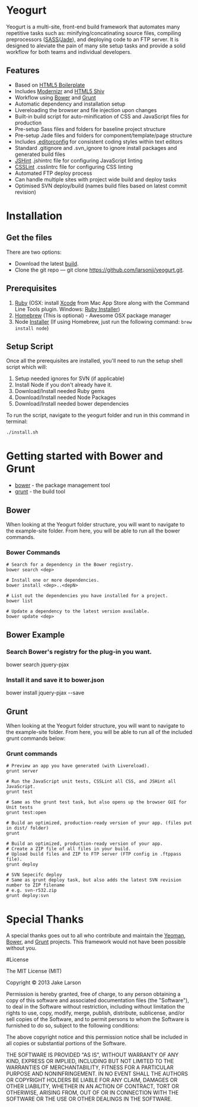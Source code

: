 Yeogurt
=======

Yeogurt is a multi-site, front-end build framework that automates many repetitive tasks such as: minifying/concatinating source files, compiling preprocessors ([SASS](http://sass-lang.com/)/[Jade](http://jade-lang.com/)), and deploying code to an FTP server. It is designed to aleviate the pain of many site setup tasks and provide a solid workflow for both teams and individual developers.

## Features
- Based on [HTML5 Boilerplate](http://html5boilerplate.com/)
- Includes [Modernizr](http://modernizr.com/) and [HTML5 Shiv](https://github.com/aFarkas/html5shiv)
- Workflow using [Bower](http://bower.io) and [Grunt](http://gruntjs.com)
- Automatic dependency and installation setup
- Livereloading the browser and file injection upon changes
- Built-in build script for auto-minification of CSS and JavaScript files for production
- Pre-setup Sass files and folders for baseline project structure
- Pre-setup Jade files and folders for component/template/page structure
- Includes [.editorconfig](http://editorconfig.org/) for consistent coding styles within text editors
- Standard .gitignore and .svn_ignore to ignore install packages and generated build files
- [JSHint](http://www.jshint.com/) .jshintrc file for configuring JavaScript linting
- [CSSLint](http://csslint.net/) .csslintrc file for configuring CSS linting
- Automated FTP deploy process
- Can handle multiple sites with project wide build and deploy tasks
- Optimised SVN deploy/build (names build files based on latest commit revision)

# Installation

## Get the files

There are two options:

- Download the latest [build](https://github.com/larsonjj/yeogurt/archive/master.zip).
- Clone the git repo — git clone https://github.com/larsonjj/yeogurt.git.

## Prerequisites
1. [Ruby](https://www.ruby-lang.org/en/) (OSX: install [Xcode](https://itunes.apple.com/us/app/xcode/id497799835?mt=12) from Mac App Store along with the Command Line Tools plugin. Windows: [Ruby Installer](http://rubyinstaller.org/downloads))
2. [Homebrew](http://brew.sh/) (This is optional) - Awesome OSX package manager
3. Node [Installer](http://nodejs.org/download/) (If using Homebrew, just run the following command: ```brew install node```)


## Setup Script
Once all the prerequisites are installed, you'll need to run the setup shell script which will:

1. Setup needed ignores for SVN (if applicable)
2. Install Node if you don't already have it.
3. Download/Install needed Ruby gems
4. Download/Install needed Node Packages
5. Download/Install needed bower dependencies

To run the script, navigate to the yeogurt folder and run in this command in terminal:
```bash
./install.sh
```


# Getting started with Bower and Grunt

* [bower](http://bower.io) - the package management tool
* [grunt](http://gruntjs.com) - the build tool

## Bower

When looking at the Yeogurt folder structure, you will want to navigate to the example-site folder. From here, you will be able to run all the bower commands.

### Bower Commands

```
# Search for a dependency in the Bower registry.
bower search <dep>

# Install one or more dependencies.
bower install <dep>..<depN>

# List out the dependencies you have installed for a project.
bower list

# Update a dependency to the latest version available.
bower update <dep>
```

## Bower Example

### Search Bower's registry for the plug-in you want.
bower search jquery-pjax

### Install it and save it to bower.json
bower install jquery-pjax --save


## Grunt

When looking at the Yeogurt folder structure, you will want to navigate to the example-site folder. From here, you will be able to run all of the included grunt commands below:

### Grunt commands

```
# Preview an app you have generated (with Livereload).
grunt server

# Run the JavaScript unit tests, CSSLint all CSS, and JSHint all JavaScript.
grunt test

# Same as the grunt test task, but also opens up the browser GUI for Unit tests
grunt test:open

# Build an optimized, production-ready version of your app. (files put in dist/ folder)
grunt

# Build an optimized, production-ready version of your app.
# Create a ZIP file of all files in your build.
# Upload build files and ZIP to FTP server (FTP config in .ftppass file).
grunt deploy

# SVN Sepecifc deploy
# Same as grunt deploy task, but also adds the latest SVN revision number to ZIP filename
# e.g. svn-r532.zip
grunt deploy:svn
```

# Special Thanks
A special thanks goes out to all who contribute and maintain the [Yeoman](http://yeoman.io/), [Bower](http://bower.io/), and [Grunt](http://gruntjs.com/) projects. This framework would not have been possible without you.

#License

The MIT License (MIT)

Copyright © 2013 Jake Larson

Permission is hereby granted, free of charge, to any person obtaining a copy of this software and associated documentation files (the "Software"), to deal in the Software without restriction, including without limitation the rights to use, copy, modify, merge, publish, distribute, sublicense, and/or sell copies of the Software, and to permit persons to whom the Software is furnished to do so, subject to the following conditions:

The above copyright notice and this permission notice shall be included in all copies or substantial portions of the Software.

THE SOFTWARE IS PROVIDED "AS IS", WITHOUT WARRANTY OF ANY KIND, EXPRESS OR IMPLIED, INCLUDING BUT NOT LIMITED TO THE WARRANTIES OF MERCHANTABILITY, FITNESS FOR A PARTICULAR PURPOSE AND NONINFRINGEMENT. IN NO EVENT SHALL THE AUTHORS OR COPYRIGHT HOLDERS BE LIABLE FOR ANY CLAIM, DAMAGES OR OTHER LIABILITY, WHETHER IN AN ACTION OF CONTRACT, TORT OR OTHERWISE, ARISING FROM, OUT OF OR IN CONNECTION WITH THE SOFTWARE OR THE USE OR OTHER DEALINGS IN THE SOFTWARE.
